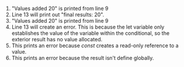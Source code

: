 1. "Values added 20" is printed from line 9
2. Line 13 will print out "final results: 20".
3. "Values added 20" is printed from line 9
4. Line 13 will create an error. This is because the let variable only establishes the value of the variable within the conditional, so the exterior result has no value allocated. 
5. This prints an error because *const* creates a read-only reference to a value. 
6. This prints an error because the result isn't define globally.